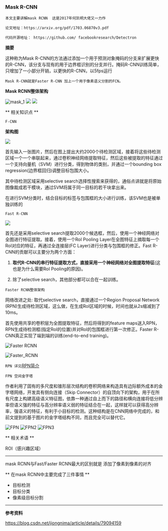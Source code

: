 ### Mask R-CNN

```
本文主要讲解mask RCNN  这是2017年何凯明大佬又一力作

论文地址：https://arxiv.org/pdf/1703.06870v3.pdf

代码开源地址： https://github.com/ facebookresearch/Detectron

```


**摘要**

这种称为Mask R-CNN的方法通过添加一个用于预测对象掩码的分支来扩展更快的R-CNN，该分支与现有的用于边界框识别的分支并行。掩码R-CNN训练简单，只增加了一小部分开销，以更快的R-CNN，以5fps运行

 `Mask R-CNN就是Faster R-CNN 加上一个用于像素语义分割的FCN。`


 **Mask RCNN整体架构**

![mask_1](img/mask_1.png)
![](img/mask_3.png)
![](img/mask_2.png)



** 相关知识点 **

`F-CNN`

**架构图**

![](img/RCNN_1.png)

首先输入一张图片，然后在图上提出大约2000个待检测区域，接着将这些待检测区域一个一个串联起来，通过卷积神经网络提取特征，然后这些被提取的特征通过一个支持向量机（SVM）进行分类，得到物体的类别，并通过一个bounding box regression(边界框回归)调整目标包围大小。

其中待检测区域采用selective search选择性搜索来获得的，通俗点讲就是将原始图像裁成若干模块，通过SVM将属于同一目标的若干块拿出来。

在进行SVM分类时，结合目标的标签与包围框的大小进行训练，该SVM也是被单独训练的


`Fast R-CNN`

![](img/Fast_RCNN.png)

首先还是采用selective search提取2000个候选框，然后，使用一个神经网络对全图进行特征提取。接着，使用一个RoI Pooling Layer在全图特征上摘取每一个RoI对应的特征，再通过全连接层(FC Layer)进行分类与包围框的修正。Fast R-CNN的贡献可以主要分为两个方面：

   1) **取代R-CNN的串行特征提取方式，直接采用一个神经网络对全图提取特征**(这也是为什么需要RoI Pooling的原因)。

   2) 除了selective search，其他部分都可以合在一起训练。



`Faster RCNN整体架构`

网络改进之处:
取代selective search，直接通过一个Region Proposal Network (RPN)生成待检测区域，这么做，在生成RoI区域的时候，时间也就从2s缩减到了10ms。

首先使用共享的卷积层为全图提取特征，然后将得到的feature maps送入RPN，RPN生成待检测框(指定RoI的位置)并对RoI的包围框进行第一次修正。Faster R-CNN真正实现了端到端的训练(end-to-end training)。

![Faster RCNN](img/mask_4.png)

![Faster_RCNN](img/Faster_RCNN.png)


`RPN 详见`[RPN简介](RPN.md)


`FPN 空间金字塔`


作者利用了固有的多尺度和锥形层次结构的卷积网络来构造具有边际额外成本的金字塔网络，开发具有侧向连接（Skip Connector）的自顶向下的架构，用于在所有尺度上构建高级语义特征图，依靠一种通过自上而下的路径和横向连接将低分辨率但语义强的特征与高分辨率语义弱的特征结合在一起，这样就可以获得高分辨率，强语义的特征，有利于小目标的检测。这种结构是在CNN网络中完成的，和前文提到的基于图片的金字塔结构不同，而且完全可以替代它。

![FPN](img/FPN.png)
![FPN2](img/FPN2.png)
![FPN3](img/FPN3.png)




** 相关术语 **

ROI（感兴趣区域）

----


mask RCNN与Fast/Faster RCNN最大的区别就是 添加了像素到像素的对齐

** 在mask RCNN中主要完成了三件事情 **

 - 目标检测
 - 目标分类
 - 像素级目标分割






 ---

 **参考资料**

 https://blog.csdn.net/jiongnima/article/details/79094159
